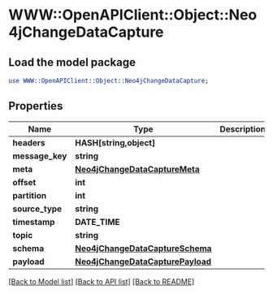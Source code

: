 # WWW::OpenAPIClient::Object::Neo4jChangeDataCapture

## Load the model package
```perl
use WWW::OpenAPIClient::Object::Neo4jChangeDataCapture;
```

## Properties
Name | Type | Description | Notes
------------ | ------------- | ------------- | -------------
**headers** | **HASH[string,object]** |  | 
**message_key** | **string** |  | 
**meta** | [**Neo4jChangeDataCaptureMeta**](Neo4jChangeDataCaptureMeta.md) |  | 
**offset** | **int** |  | 
**partition** | **int** |  | 
**source_type** | **string** |  | 
**timestamp** | **DATE_TIME** |  | 
**topic** | **string** |  | 
**schema** | [**Neo4jChangeDataCaptureSchema**](Neo4jChangeDataCaptureSchema.md) |  | 
**payload** | [**Neo4jChangeDataCapturePayload**](Neo4jChangeDataCapturePayload.md) |  | 

[[Back to Model list]](../README.md#documentation-for-models) [[Back to API list]](../README.md#documentation-for-api-endpoints) [[Back to README]](../README.md)


